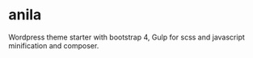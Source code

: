 # anila
Wordpress theme starter with bootstrap 4, Gulp for scss and javascript minification and composer. 
